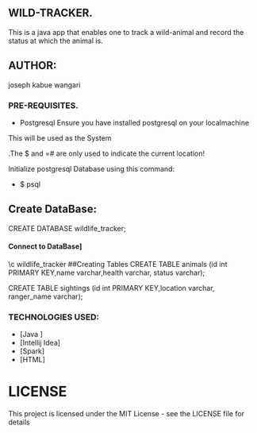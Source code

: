 ## WILD-TRACKER.
This is a java app that enables one to track a wild-animal and record the status at which the animal is.

## AUTHOR:
joseph kabue wangari



### PRE-REQUISITES.

* Postgresql
Ensure you have installed postgresql on your localmachine

This will be used as the System 



.The $ and =# are only used to indicate the current location!

Initialize postgresql Database using this command:
* $  psql

## Create DataBase:
CREATE DATABASE wildlife_tracker;
#### Connect to DataBase]
 \c wildlife_tracker
##Creating  Tables
CREATE TABLE animals (id int PRIMARY KEY,name varchar,health varchar, status varchar);

CREATE TABLE sightings (id int PRIMARY KEY,location varchar, ranger_name varchar);

### TECHNOLOGIES USED:

* [Java ]
* [Intellij Idea]
* [Spark]
* [HTML]


# LICENSE
This project is licensed under the MIT License - see the LICENSE file for details